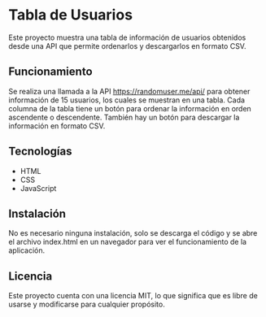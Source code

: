 # Tabla de Usuarios

Este proyecto muestra una tabla de información de usuarios obtenidos desde una API que permite ordenarlos y descargarlos en formato CSV.

## Funcionamiento

Se realiza una llamada a la API https://randomuser.me/api/ para obtener información de 15 usuarios, los cuales se muestran en una tabla. Cada columna de la tabla tiene un botón para ordenar la información en orden ascendente o descendente. También hay un botón para descargar la información en formato CSV.

## Tecnologías

- HTML
- CSS
- JavaScript

## Instalación

No es necesario ninguna instalación, solo se descarga el código y se abre el archivo index.html en un navegador para ver el funcionamiento de la aplicación.

## Licencia

Este proyecto cuenta con una licencia MIT, lo que significa que es libre de usarse y modificarse para cualquier propósito.
